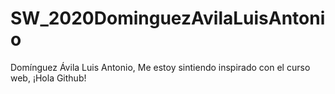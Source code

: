 # SW_2020DominguezAvilaLuisAntonio
Domínguez Ávila Luis Antonio, Me estoy sintiendo inspirado con el curso web, ¡Hola Github!

